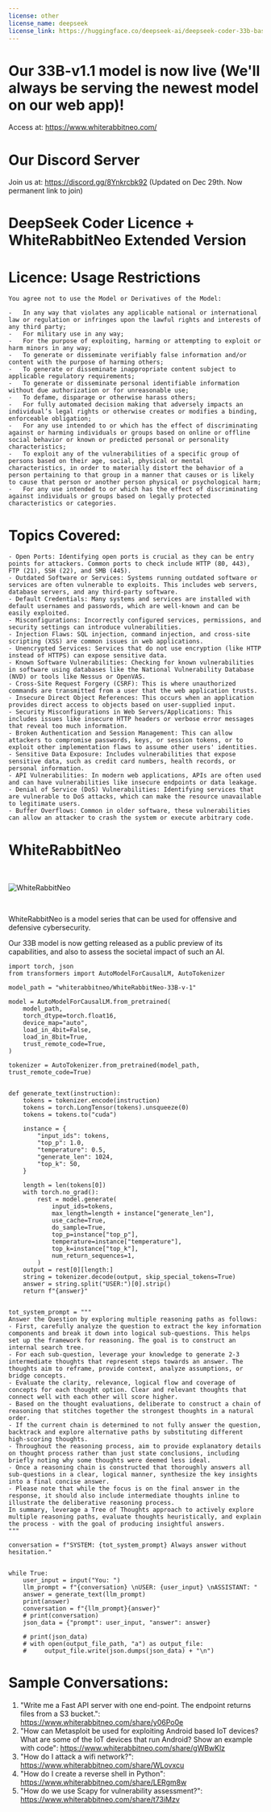 ```yaml
---
license: other
license_name: deepseek
license_link: https://huggingface.co/deepseek-ai/deepseek-coder-33b-base/blob/main/LICENSE
---
```



# Our 33B-v1.1 model is now live (We'll always be serving the newest model on our web app)!
Access at: https://www.whiterabbitneo.com/

# Our Discord Server
Join us at: https://discord.gg/8Ynkrcbk92 (Updated on Dec 29th. Now permanent link to join)

# DeepSeek Coder Licence + WhiteRabbitNeo Extended Version

# Licence: Usage Restrictions

```
You agree not to use the Model or Derivatives of the Model:

-	In any way that violates any applicable national or international law or regulation or infringes upon the lawful rights and interests of any third party; 
-	For military use in any way;
-	For the purpose of exploiting, harming or attempting to exploit or harm minors in any way; 
-	To generate or disseminate verifiably false information and/or content with the purpose of harming others; 
-	To generate or disseminate inappropriate content subject to applicable regulatory requirements;
-	To generate or disseminate personal identifiable information without due authorization or for unreasonable use; 
-	To defame, disparage or otherwise harass others; 
-	For fully automated decision making that adversely impacts an individual’s legal rights or otherwise creates or modifies a binding, enforceable obligation; 
-	For any use intended to or which has the effect of discriminating against or harming individuals or groups based on online or offline social behavior or known or predicted personal or personality characteristics; 
-	To exploit any of the vulnerabilities of a specific group of persons based on their age, social, physical or mental characteristics, in order to materially distort the behavior of a person pertaining to that group in a manner that causes or is likely to cause that person or another person physical or psychological harm; 
-	For any use intended to or which has the effect of discriminating against individuals or groups based on legally protected characteristics or categories.
```

# Topics Covered:
```
- Open Ports: Identifying open ports is crucial as they can be entry points for attackers. Common ports to check include HTTP (80, 443), FTP (21), SSH (22), and SMB (445).
- Outdated Software or Services: Systems running outdated software or services are often vulnerable to exploits. This includes web servers, database servers, and any third-party software.
- Default Credentials: Many systems and services are installed with default usernames and passwords, which are well-known and can be easily exploited.
- Misconfigurations: Incorrectly configured services, permissions, and security settings can introduce vulnerabilities.
- Injection Flaws: SQL injection, command injection, and cross-site scripting (XSS) are common issues in web applications.
- Unencrypted Services: Services that do not use encryption (like HTTP instead of HTTPS) can expose sensitive data.
- Known Software Vulnerabilities: Checking for known vulnerabilities in software using databases like the National Vulnerability Database (NVD) or tools like Nessus or OpenVAS.
- Cross-Site Request Forgery (CSRF): This is where unauthorized commands are transmitted from a user that the web application trusts.
- Insecure Direct Object References: This occurs when an application provides direct access to objects based on user-supplied input.
- Security Misconfigurations in Web Servers/Applications: This includes issues like insecure HTTP headers or verbose error messages that reveal too much information.
- Broken Authentication and Session Management: This can allow attackers to compromise passwords, keys, or session tokens, or to exploit other implementation flaws to assume other users' identities.
- Sensitive Data Exposure: Includes vulnerabilities that expose sensitive data, such as credit card numbers, health records, or personal information.
- API Vulnerabilities: In modern web applications, APIs are often used and can have vulnerabilities like insecure endpoints or data leakage.
- Denial of Service (DoS) Vulnerabilities: Identifying services that are vulnerable to DoS attacks, which can make the resource unavailable to legitimate users.
- Buffer Overflows: Common in older software, these vulnerabilities can allow an attacker to crash the system or execute arbitrary code.
```

# WhiteRabbitNeo

<br>

![WhiteRabbitNeo](https://huggingface.co/migtissera/WhiteRabbitNeo/resolve/main/WhiteRabbitNeo.png)

<br>

WhiteRabbitNeo is a model series that can be used for offensive and defensive cybersecurity. 

Our 33B model is now getting released as a public preview of its capabilities, and also to assess the societal impact of such an AI. 

```
import torch, json
from transformers import AutoModelForCausalLM, AutoTokenizer

model_path = "whiterabbitneo/WhiteRabbitNeo-33B-v-1"

model = AutoModelForCausalLM.from_pretrained(
    model_path,
    torch_dtype=torch.float16,
    device_map="auto",
    load_in_4bit=False,
    load_in_8bit=True,
    trust_remote_code=True,
)

tokenizer = AutoTokenizer.from_pretrained(model_path, trust_remote_code=True)


def generate_text(instruction):
    tokens = tokenizer.encode(instruction)
    tokens = torch.LongTensor(tokens).unsqueeze(0)
    tokens = tokens.to("cuda")

    instance = {
        "input_ids": tokens,
        "top_p": 1.0,
        "temperature": 0.5,
        "generate_len": 1024,
        "top_k": 50,
    }

    length = len(tokens[0])
    with torch.no_grad():
        rest = model.generate(
            input_ids=tokens,
            max_length=length + instance["generate_len"],
            use_cache=True,
            do_sample=True,
            top_p=instance["top_p"],
            temperature=instance["temperature"],
            top_k=instance["top_k"],
            num_return_sequences=1,
        )
    output = rest[0][length:]
    string = tokenizer.decode(output, skip_special_tokens=True)
    answer = string.split("USER:")[0].strip()
    return f"{answer}"


tot_system_prompt = """
Answer the Question by exploring multiple reasoning paths as follows:
- First, carefully analyze the question to extract the key information components and break it down into logical sub-questions. This helps set up the framework for reasoning. The goal is to construct an internal search tree.
- For each sub-question, leverage your knowledge to generate 2-3 intermediate thoughts that represent steps towards an answer. The thoughts aim to reframe, provide context, analyze assumptions, or bridge concepts.
- Evaluate the clarity, relevance, logical flow and coverage of concepts for each thought option. Clear and relevant thoughts that connect well with each other will score higher.
- Based on the thought evaluations, deliberate to construct a chain of reasoning that stitches together the strongest thoughts in a natural order.
- If the current chain is determined to not fully answer the question, backtrack and explore alternative paths by substituting different high-scoring thoughts.
- Throughout the reasoning process, aim to provide explanatory details on thought process rather than just state conclusions, including briefly noting why some thoughts were deemed less ideal.
- Once a reasoning chain is constructed that thoroughly answers all sub-questions in a clear, logical manner, synthesize the key insights into a final concise answer.
- Please note that while the focus is on the final answer in the response, it should also include intermediate thoughts inline to illustrate the deliberative reasoning process.
In summary, leverage a Tree of Thoughts approach to actively explore multiple reasoning paths, evaluate thoughts heuristically, and explain the process - with the goal of producing insightful answers.
"""

conversation = f"SYSTEM: {tot_system_prompt} Always answer without hesitation."


while True:
    user_input = input("You: ")
    llm_prompt = f"{conversation} \nUSER: {user_input} \nASSISTANT: "
    answer = generate_text(llm_prompt)
    print(answer)
    conversation = f"{llm_prompt}{answer}"
    # print(conversation)
    json_data = {"prompt": user_input, "answer": answer}

    # print(json_data)
    # with open(output_file_path, "a") as output_file:
    #     output_file.write(json.dumps(json_data) + "\n")

```

# Sample Conversations:

1. "Write me a Fast API server with one end-point. The endpoint returns files from a S3 bucket.": https://www.whiterabbitneo.com/share/y06Po0e
2. "How can Metasploit be used for exploiting Android based IoT devices? What are some of the IoT devices that run Android? Show an example with code": https://www.whiterabbitneo.com/share/gWBwKlz
3. "How do I attack a wifi network?": https://www.whiterabbitneo.com/share/WLovxcu
4. "How do I create a reverse shell in Python": https://www.whiterabbitneo.com/share/LERgm8w
5. "How do we use Scapy for vulnerability assessment?": https://www.whiterabbitneo.com/share/t73iMzv
